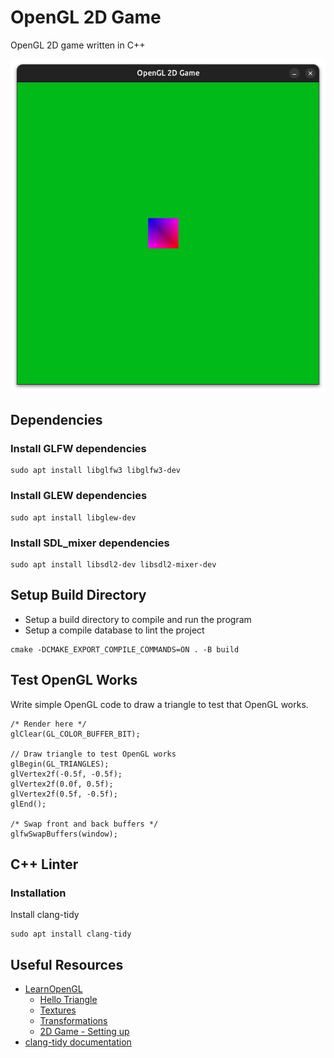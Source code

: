 # OpenGL 2D Game
OpenGL 2D game written in C++

![](./screenshots/opengl_2d_game.webp)

## Dependencies

### Install GLFW dependencies
```
sudo apt install libglfw3 libglfw3-dev 
```

### Install GLEW dependencies
```
sudo apt install libglew-dev
```

### Install SDL_mixer dependencies
```
sudo apt install libsdl2-dev libsdl2-mixer-dev
```

## Setup Build Directory
* Setup a build directory to compile and run the program
* Setup a compile database to lint the project

```
cmake -DCMAKE_EXPORT_COMPILE_COMMANDS=ON . -B build
```

## Test OpenGL Works
Write simple OpenGL code to draw a triangle to test that OpenGL works.
```
/* Render here */
glClear(GL_COLOR_BUFFER_BIT);

// Draw triangle to test OpenGL works
glBegin(GL_TRIANGLES);
glVertex2f(-0.5f, -0.5f);
glVertex2f(0.0f, 0.5f);
glVertex2f(0.5f, -0.5f);
glEnd();

/* Swap front and back buffers */
glfwSwapBuffers(window);
```

## C++ Linter
### Installation
Install clang-tidy
```
sudo apt install clang-tidy
```

## Useful Resources
- [LearnOpenGL](https://learnopengl.com/)
  - [Hello Triangle](https://learnopengl.com/Getting-started/Hello-Triangle)
  - [Textures](https://learnopengl.com/Getting-started/Textures)
  - [Transformations](https://learnopengl.com/Getting-started/Transformations)
  - [2D Game - Setting up](https://learnopengl.com/In-Practice/2D-Game/Setting-up)
- [clang-tidy documentation](https://clang.llvm.org/extra/clang-tidy/)
